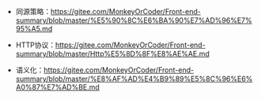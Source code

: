 
* 同源策略：https://gitee.com/MonkeyOrCoder/Front-end-summary/blob/master/%E5%90%8C%E6%BA%90%E7%AD%96%E7%95%A5.md

* HTTP协议：https://gitee.com/MonkeyOrCoder/Front-end-summary/blob/master/Http%E5%8D%8F%E8%AE%AE.md

* 语义化：https://gitee.com/MonkeyOrCoder/Front-end-summary/blob/master/%E8%AF%AD%E4%B9%89%E5%8C%96%E6%A0%87%E7%AD%BE.md
